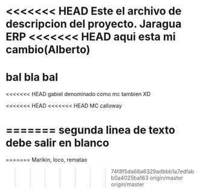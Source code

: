 <<<<<<< HEAD
Este el archivo de descripcion del proyecto. 
Jaragua ERP
<<<<<<< HEAD
aqui esta mi cambio(Alberto)
=======

bal bla bal
=======
<<<<<<< HEAD
gabiel denominado como mc tambien XD

<<<<<<< HEAD
<<<<<<< HEAD
MC calloway

=======
segunda linea de texto
debe salir en blanco
=======
=======
Marikin, loco, rematao
>>>>>>> 74f8f5da68a6329adbbb1a7edfabb0a4025ba163
>>>>>>> origin/master
>>>>>>> origin/master
